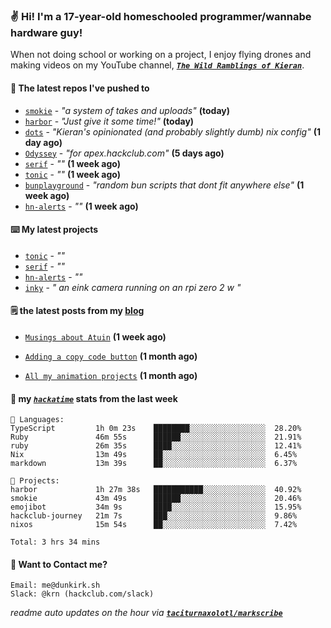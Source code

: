 ### ✌️ Hi! I'm a 17-year-old homeschooled programmer/wannabe hardware guy!

When not doing school or working on a project, I enjoy flying drones and making videos on my YouTube channel, [**_`The Wild Ramblings of Kieran`_**](https://youtube.com/@kieran.rambles).

#### 👷 The latest repos I've pushed to

- [`smokie`](https://github.com/taciturnaxolotl/smokie) - _"a system of takes and uploads"_ **(today)**
- [`harbor`](https://github.com/hackclub/harbor) - _"Just give it some time!"_ **(today)**
- [`dots`](https://github.com/taciturnaxolotl/dots) - _"Kieran's opinionated (and probably slightly dumb) nix config"_ **(1 day ago)**
- [`Odyssey`](https://github.com/MeghanaM4/Odyssey) - _"for apex.hackclub.com"_ **(5 days ago)**
- [`serif`](https://github.com/taciturnaxolotl/serif) - _""_ **(1 week ago)**
- [`tonic`](https://github.com/taciturnaxolotl/tonic) - _""_ **(1 week ago)**
- [`bunplayground`](https://github.com/taciturnaxolotl/bunplayground) - _"random bun scripts that dont fit anywhere else"_ **(1 week ago)**
- [`hn-alerts`](https://github.com/taciturnaxolotl/hn-alerts) - _""_ **(1 week ago)**

#### ⌨️ My latest projects

- [`tonic`](https://github.com/taciturnaxolotl/tonic) - _""_
- [`serif`](https://github.com/taciturnaxolotl/serif) - _""_
- [`hn-alerts`](https://github.com/taciturnaxolotl/hn-alerts) - _""_
- [`inky`](https://github.com/taciturnaxolotl/inky) - _" an eink camera running on an rpi zero 2 w "_

#### 🗒️ the latest posts from my [blog](https://dunkirk.sh)

- [`Musings about Atuin`](https://dunkirk.sh/blog/atuin/) **(1 week ago)**

- [`Adding a copy code button`](https://dunkirk.sh/blog/adding-a-copy-button/) **(1 month ago)**

- [`All my animation projects`](https://dunkirk.sh/blog/my-animations/) **(1 month ago)**



#### 📡 my [_`hackatime`_](https://waka.hackclub.com) stats from the last week

```text
💾 Languages:
TypeScript         1h 0m 23s    ████████░░░░░░░░░░░░░░░░░  28.20%
Ruby               46m 55s      ██████░░░░░░░░░░░░░░░░░░░  21.91%
ruby               26m 35s      ████░░░░░░░░░░░░░░░░░░░░░  12.41%
Nix                13m 49s      ██░░░░░░░░░░░░░░░░░░░░░░░  6.45%
markdown           13m 39s      ██░░░░░░░░░░░░░░░░░░░░░░░  6.37%

💼 Projects:
harbor             1h 27m 38s   ███████████░░░░░░░░░░░░░░  40.92%
smokie             43m 49s      ██████░░░░░░░░░░░░░░░░░░░  20.46%
emojibot           34m 9s       ████░░░░░░░░░░░░░░░░░░░░░  15.95%
hackclub-journey   21m 7s       ███░░░░░░░░░░░░░░░░░░░░░░  9.86%
nixos              15m 54s      ██░░░░░░░░░░░░░░░░░░░░░░░  7.42%

Total: 3 hrs 34 mins
```

#### 📮 Want to Contact me?

```text
Email: me@dunkirk.sh
Slack: @krn (hackclub.com/slack)
```

_readme auto updates on the hour via [**`taciturnaxolotl/markscribe`**](https://github.com/taciturnaxolotl/markscribe)_

